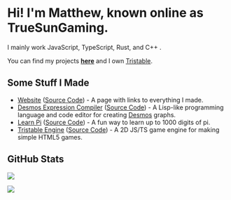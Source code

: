 # Hi! I'm Matthew, known online as TrueSunGaming.

I mainly work JavaScript, TypeScript, Rust, and C++ .

You can find my projects **[here](https://truesungaming.github.io)** and I own [Tristable](https://github.com/Tristable).

## Some Stuff I Made

* [Website](https://truesungaming.github.io) ([Source Code](https://github.com/TrueSunGaming/truesungaming.github.io)) - A page with links to everything I made.
* [Desmos Expression Compiler](https://truesungaming.github.io/desmos-expression-compiler) ([Source Code](https://github.com/TrueSunGaming/desmos-expression-compiler)) - A Lisp-like programming language and code editor for creating [Desmos](https://desmos.com/calculator) graphs.
* [Learn Pi](https://truesungaming.github.io/learn-pi) ([Source Code](https://github.com/TrueSunGaming/learn-pi)) - A fun way to learn up to 1000 digits of pi.
* [Tristable Engine](https://npmjs.org/package/tristable-engine) ([Source Code](https://github.com/Tristable/tristable-engine)) - A 2D JS/TS game engine for making simple HTML5 games.

## GitHub Stats

![](https://github-readme-stats-sigma-five.vercel.app/api?username=TrueSunGaming&count_private=true&show_icons=true&include_all_commits=true&theme=dark&icon_color=ff8000&title_color=ff8000&text_color=ffffff&border_color=ff8000)

![](https://github-readme-stats-sigma-five.vercel.app/api/top-langs/?username=TrueSunGaming&theme=dark&icon_color=ff8000&title_color=ff8000&text_color=ffffff&border_color=ff8000)
